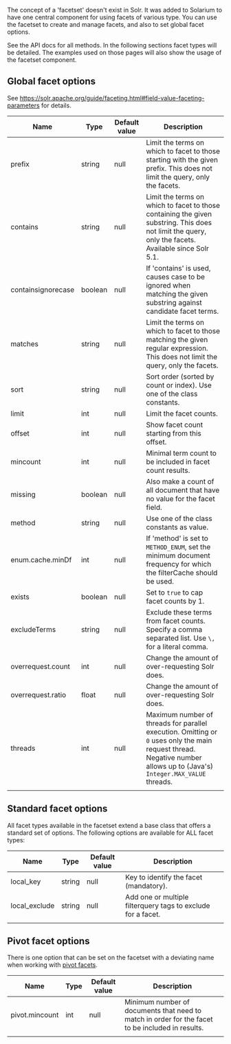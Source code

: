 The concept of a 'facetset' doesn't exist in Solr. It was added to Solarium to have one central component for using facets of various type. You can use the facetset to create and manage facets, and also to set global facet options.

See the API docs for all methods. In the following sections facet types will be detailed. The examples used on those pages will also show the usage of the facetset component.

Global facet options
--------------------

See <https://solr.apache.org/guide/faceting.html#field-value-faceting-parameters> for details.

| Name               | Type    | Default value | Description                                                                                                                                                             |
|--------------------|---------|---------------|-------------------------------------------------------------------------------------------------------------------------------------------------------------------------|
| prefix             | string  | null          | Limit the terms on which to facet to those starting with the given prefix. This does not limit the query, only the facets.                                              |
| contains           | string  | null          | Limit the terms on which to facet to those containing the given substring. This does not limit the query, only the facets. Available since Solr 5.1.                    |
| containsignorecase | boolean | null          | If 'contains' is used, causes case to be ignored when matching the given substring against candidate facet terms.                                                       |
| matches            | string  | null          | Limit the terms on which to facet to those matching the given regular expression. This does not limit the query, only the facets.                                       |
| sort               | string  | null          | Sort order (sorted by count or index). Use one of the class constants.                                                                                                  |
| limit              | int     | null          | Limit the facet counts.                                                                                                                                                 |
| offset             | int     | null          | Show facet count starting from this offset.                                                                                                                             |
| mincount           | int     | null          | Minimal term count to be included in facet count results.                                                                                                               |
| missing            | boolean | null          | Also make a count of all document that have no value for the facet field.                                                                                               |
| method             | string  | null          | Use one of the class constants as value.                                                                                                                                |
| enum.cache.minDf   | int     | null          | If 'method' is set to `METHOD_ENUM`, set the minimum document frequency for which the filterCache should be used.                                                       |
| exists             | boolean | null          | Set to `true` to cap facet counts by 1.                                                                                                                                 |
| excludeTerms       | string  | null          | Exclude these terms from facet counts. Specify a comma separated list. Use `\,` for a literal comma.                                                                    |
| overrequest.count  | int     | null          | Change the amount of over-requesting Solr does.                                                                                                                         |
| overrequest.ratio  | float   | null          | Change the amount of over-requesting Solr does.                                                                                                                         |
| threads            | int     | null          | Maximum number of threads for parallel execution. Omitting or `0` uses only the main request thread. Negative number allows up to (Java's) `Integer.MAX_VALUE` threads. |
||

Standard facet options
----------------------

All facet types available in the facetset extend a base class that offers a standard set of options. The following options are available for ALL facet types:

| Name          | Type   | Default value | Description                                                  |
|---------------|--------|---------------|--------------------------------------------------------------|
| local_key     | string | null          | Key to identify the facet (mandatory).                       |
| local_exclude | string | null          | Add one or multiple filterquery tags to exclude for a facet. |
||

Pivot facet options
-------------------

There is one option that can be set on the facetset with a deviating name when working with [pivot facets](facet-pivot.md).

| Name           | Type | Default value | Description                                                                                      |
|----------------|------|---------------|--------------------------------------------------------------------------------------------------|
| pivot.mincount | int  | null          | Minimum number of documents that need to match in order for the facet to be included in results. |
||
